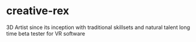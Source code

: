 # creative-rex
3D Artist since its inception with traditional skillsets and natural talent long time beta tester for VR software
